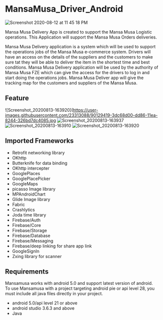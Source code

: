 # MansaMusa_Driver_Android

![Screenshot 2020-08-12 at 11 45 18 PM](https://user-images.githubusercontent.com/59743259/90051827-e7aa0900-dcf5-11ea-8209-b561e7793c0a.png)

Mansa Musa Delivery App is created to support the Mansa Musa Logistic operations. This Application will support the Mansa Musa Orders deliveries.

Mansa Musa Delivery application is a system which will be used to support the operations jobs of the Mansa Musa e-commerce system. Drivers will have an access on the details of the suppliers and the customers to make sure tat they will be able to deliver the item in the shortest time and best conditions. 
Mansa Musa Delivery application will be used by the authority of Mansa Musa FZE which can give the access for the drivers to log in and start doing the operations jobs. Mansa Musa Deliver app will give the tracking map for the customers and suppliers of the Mansa Musa.
## Feature

![Screenshot_20200813-163920](https://user-images.githubusercontent.com/23313088/90129419-3dc68d00-dd86-11ea-8244-326bd7dc4085.jpg
![Screenshot_20200813-163937](https://user-images.githubusercontent.com/23313088/90129514-6c446800-dd86-11ea-8b3d-34501746e404.jpg)
![Screenshot_20200813-163910](https://user-images.githubusercontent.com/23313088/90129596-8bdb9080-dd86-11ea-9d09-9da51afbb8fe.jpg)
![Screenshot_20200813-163920](https://user-images.githubusercontent.com/23313088/90129663-add51300-dd86-11ea-9928-3f2c2cc766f6.jpg)

## Imported Frameworks
  * Retrofit networking library
  * OKhttp 
  * Butterknife for data binding
  * OKhttp intercepter
  * GooglePlaces
  * GooglePlacePicker
  * GoogleMaps
  * picasso Image library
  * MPAndroidChart
  * Glide Image library
  * Fabric
  * Crashlytics
  * Joda time library
  * Firebase/Auth
  * Firebase/Core
  * Firebase/Storage
  * Firebase/Database
  * Firebase/Messaging
  * Firebase/deep linking for share app link
  * GoogleSignIn
  * Zxing library for scanner
## Requirements
Mansamusa works with android 5.0 and support latest version of android. To use Mansamusa with a project targeting android pie or api level 28, you must include all java  files directly in your project.
* android  5.0/api level 21 or above
* android studio 3.6.3 and above
* Java
